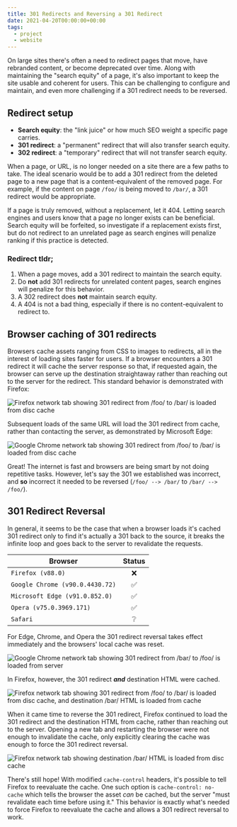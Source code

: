 ```yaml
---
title: 301 Redirects and Reversing a 301 Redirect
date: 2021-04-20T00:00:00+00:00
tags:
  - project
  - website
---
```


On large sites there's often a need to redirect pages that move, have rebranded content, or become deprecated over time. Along with maintaining the "search equity" of a page, it's also important to keep the site usable and coherent for users. This can be challenging to configure and maintain, and even more challenging if a 301 redirect needs to be reversed.

## Redirect setup

- **Search equity**: the "link juice" or how much SEO weight a specific page carries.
- **301 redirect**: a "permanent" redirect that will also transfer search equity.
- **302 redirect**: a "temporary" redirect that will not transfer search equity.

When a page, or URL, is no longer needed on a site there are a few paths to take. The ideal scenario would be to add a 301 redirect from the deleted page to a new page that is a content-equivalent of the removed page. For example, if the content on page `/foo/` is being moved to `/bar/`, a 301 redirect would be appropriate.

If a page is truly removed, without a replacement, let it 404. Letting search engines and users know that a page no longer exists can be beneficial. Search equity will be forfeited, so investigate if a replacement exists first, but do not redirect to an unrelated page as search engines will penalize ranking if this practice is detected.

### Redirect tldr;

1. When a page moves, add a 301 redirect to maintain the search equity.
1. Do **not** add 301 redirects for unrelated content pages, search engines will penalize for this behavior.
1. A 302 redirect does **not** maintain search equity.
1. A 404 is not a bad thing, especially if there is no content-equivalent to redirect to.

## Browser caching of 301 redirects

Browsers cache assets ranging from CSS to images to redirects, all in the interest of loading sites faster for users. If a browser encounters a 301 redirect it will cache the server response so that, if requested again, the browser can serve up the destination straightaway rather than reaching out to the server for the redirect. This standard behavior is demonstrated with Firefox:

![Firefox network tab showing 301 redirect from /foo/ to /bar/ is loaded from disc cache](/img/blog/301-redirects-and-reversing-a-301-redirect/foo-to-bar-ff.png)

Subsequent loads of the same URL will load the 301 redirect from cache, rather than contacting the server, as demonstrated by Microsoft Edge:

![Google Chrome network tab showing 301 redirect from /foo/ to /bar/ is loaded from disc cache](/img/blog/301-redirects-and-reversing-a-301-redirect/foo-to-bar.png)

Great! The internet is fast and browsers are being smart by not doing repetitive tasks. However, let's say the 301 we established was incorrect, and **so** incorrect it needed to be reversed (`/foo/ --> /bar/` to `/bar/ --> /foo/`).

## 301 Redirect Reversal

In general, it seems to be the case that when a browser loads it's cached 301 redirect only to find it's actually a 301 back to the source, it breaks the infinite loop and goes back to the server to revalidate the requests.

| Browser | Status |
|---|:-:|
| `Firefox (v88.0)` | ❌ |
| `Google Chrome (v90.0.4430.72)` | ✅ |
| `Microsoft Edge (v91.0.852.0)` | ✅ |
| `Opera (v75.0.3969.171)` | ✅ |
| `Safari` | ❔ |

For Edge, Chrome, and Opera the 301 redirect reversal takes effect immediately and the browsers' local cache was reset.

![Google Chrome network tab showing 301 redirect from /bar/ to /foo/ is loaded from server](/img/blog/301-redirects-and-reversing-a-301-redirect/bar-to-foo.png)

In Firefox, however, the 301 redirect _**and**_ destination HTML were cached.

![Firefox network tab showing 301 redirect from /foo/ to /bar/ is loaded from disc cache, and destination /bar/ HTML is loaded from cache](/img/blog/301-redirects-and-reversing-a-301-redirect/foo-to-bar-ff-cache.png)

When it came time to reverse the 301 redirect, Firefox continued to load the 301 redirect and the destination HTML from cache, rather than reaching out to the server. Opening a new tab and restarting the browser were not enough to invalidate the cache, only explicitly clearing the cache was enough to force the 301 redirect reversal.

![Firefox network tab showing destination /bar/ HTML is loaded from disc cache](/img/blog/301-redirects-and-reversing-a-301-redirect/bar-to-foo-cache.png)

There's still hope! With modified `cache-control` headers, it's possible to tell Firefox to reevaluate the cache. One such option is `cache-control: no-cache` which tells the browser the asset _can_ be cached, but the server "must revalidate each time before using it." This behavior is exactly what's needed to force Firefox to reevaluate the cache and allows a 301 redirect reversal to work.
